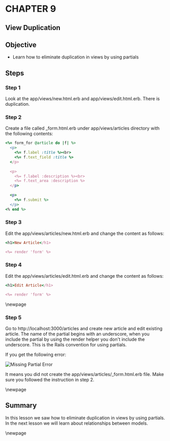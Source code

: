 CHAPTER 9
=============
View Duplication
------------------------------

## Objective ##

- Learn how to eliminate duplication in views by using partials

## Steps ##

### Step 1 ###

Look at the app/views/new.html.erb and app/views/edit.html.erb. There is duplication. 

### Step 2 ###

Create a file called _form.html.erb under app/views/articles directory with the following contents:

```ruby
<%= form_for @article do |f| %>
  <p>
    <%= f.label :title %><br>
    <%= f.text_field :title %>
  </p>
 
  <p>
    <%= f.label :description %><br>
    <%= f.text_area :description %>
  </p>
 
  <p>
    <%= f.submit %>
  </p>
<% end %>
```

### Step 3 ###

Edit the app/views/articles/new.html.erb and change the content as follows:

```ruby
<h1>New Article</h1>

<%= render 'form' %>
```

### Step 4 ###

Edit the app/views/articles/edit.html.erb and change the content as follows:

```ruby
<h1>Edit Article</h1>

<%= render 'form' %>
```

\newpage

### Step 5 ###

Go to http://localhost:3000/articles and create new article and edit existing article. The name of the partial begins with an underscore, when you include the partial by using the render helper you don't include the underscore. This is the Rails convention for using partials.

If you get the following error:

![Missing Partial Error](./figures/missing_partial_error)


It means you did not create the app/views/articles/_form.html.erb file. Make sure you followed the instruction in step 2.

\newpage

## Summary ##

In this lesson we saw how to eliminate duplication in views by using partials. In the next lesson we will learn about relationships between models.

\newpage
